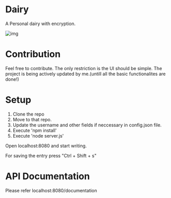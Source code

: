 # Dairy
A Personal dairy with encryption. 

![img](https://preview.ibb.co/kvYzLw/Screen_Shot_2017_11_02_at_11_17_21_PM.png)

# Contribution

Feel free to contribute. The only restriction is the UI should be simple.
The project is being actively updated by me.(untill all the basic functionalites are done!)

# Setup
1. Clone the repo
2. Move to that repo.
3. Update the username and other fields if neccessary in config.json file.  
3. Execute 'npm install' 
4. Execute 'node server.js'

Open localhost:8080 and start writing.

For saving the entry press "Ctrl + Shift + s"

# API Documentation
Please refer localhost:8080/documentation
